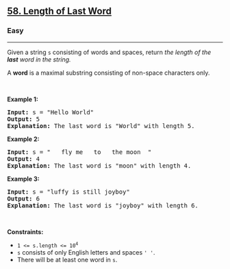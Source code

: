 <h2><a  href="https://leetcode.com/problems/length-of-last-word">58. Length of Last Word</a></h2><h3>Easy</h3><hr><p>Given a string <code>s</code> consisting of words and spaces, return <em>the length of the <strong>last</strong> word in the string.</em></p>

<p>A <strong>word</strong> is a maximal <span data-keyword="substring-nonempty">substring</span> consisting of non-space characters only.</p>

<p>&nbsp;</p>
<p><strong class="example">Example 1:</strong></p>

<pre>
<strong>Input:</strong> s = &quot;Hello World&quot;
<strong>Output:</strong> 5
<strong>Explanation:</strong> The last word is &quot;World&quot; with length 5.
</pre>

<p><strong class="example">Example 2:</strong></p>

<pre>
<strong>Input:</strong> s = &quot;   fly me   to   the moon  &quot;
<strong>Output:</strong> 4
<strong>Explanation:</strong> The last word is &quot;moon&quot; with length 4.
</pre>

<p><strong class="example">Example 3:</strong></p>

<pre>
<strong>Input:</strong> s = &quot;luffy is still joyboy&quot;
<strong>Output:</strong> 6
<strong>Explanation:</strong> The last word is &quot;joyboy&quot; with length 6.
</pre>

<p>&nbsp;</p>
<p><strong>Constraints:</strong></p>

<ul>
	<li><code>1 &lt;= s.length &lt;= 10<sup>4</sup></code></li>
	<li><code>s</code> consists of only English letters and spaces <code>&#39; &#39;</code>.</li>
	<li>There will be at least one word in <code>s</code>.</li>
</ul>

